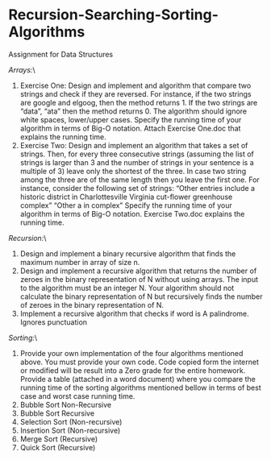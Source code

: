 # Recursion-Searching-Sorting-Algorithms
Assignment for Data Structures

*Arrays:*\
1. Exercise One: Design and implement and algorithm that compare two strings and check if they are reversed. For instance, if the two strings are google and elgoog, then the method returns 1. If the two strings are “data”, “ata” then the method returns 0. The algorithm should ignore white spaces, lower/upper cases.
Specify the running time of your algorithm in terms of Big-O notation.
Attach Exercise One.doc that explains the running time.
2. Exercise Two: Design and implement an algorithm that takes a set of strings. Then, for every three consecutive strings (assuming the list of strings is larger than 3 and the number of strings in your sentence is a multiple of 3) leave only the shortest of the three. In case two string among the three are of the same length then you leave the first one.
For instance, consider the following set of strings: “Other entries include a historic district in Charlottesville Virginia cut-flower greenhouse complex” “Other a in complex”
Specify the running time of your algorithm in terms of Big-O notation. Exercise Two.doc explains the running time.

*Recursion:*\
1. Design and implement a binary recursive algorithm that finds the maximum number in array of size n.
2. Design and implement a recursive algorithm that returns the number of zeroes in the binary representation of N without using arrays. The input to the algorithm must be an integer N. Your algorithm should not calculate the binary representation of N but recursively finds the number of zeroes in the binary representation of N. 
3. Implement a recursive algorithm that checks if word is A palindrome. Ignores punctuation

*Sorting:*\
1. Provide your own implementation of the four algorithms mentioned above. You must provide your own code. Code copied form the internet or modified will be result into a Zero grade for the entire homework.
Provide a table (attached in a word document) where you compare the running time of the sorting algorithms mentioned bellow in terms of best case and worst case running time.
1. Bubble Sort Non-Recursive 
2. Bubble Sort Recursive 
3. Selection Sort (Non-recursive) 
4. Insertion Sort (Non-recursive) 
5. Merge Sort (Recursive)
6. Quick Sort (Recursive)
